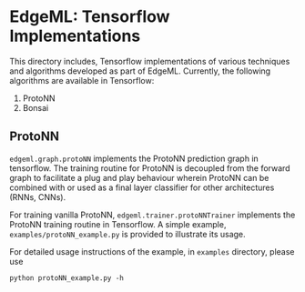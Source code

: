 # EdgeML: Tensorflow Implementations 

This directory includes, Tensorflow implementations of various techniques and algorithms developed as
part of EdgeML. Currently, the following algorithms are available in
Tensorflow:

1. ProtoNN
2. Bonsai

## ProtoNN
`edgeml.graph.protoNN` implements the ProtoNN prediction graph in tensorflow.
The training routine for ProtoNN is decoupled from the forward graph to
facilitate a plug and play behaviour wherein ProtoNN can be combined with or
used as a final layer classifier for other architectures (RNNs, CNNs).

For training vanilla ProtoNN, `edgeml.trainer.protoNNTrainer` implements the
ProtoNN training routine in Tensorflow. A simple example,
`examples/protoNN_example.py` is provided to illustrate its usage.

For detailed usage instructions of the example, in `examples` directory, please use

    python protoNN_example.py -h


